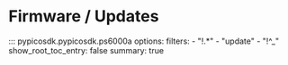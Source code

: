 # Firmware / Updates

::: pypicosdk.pypicosdk.ps6000a
    options:
        filters:
        - "!.*"
        - "update"
        - "!^_"
        show_root_toc_entry: false
        summary: true